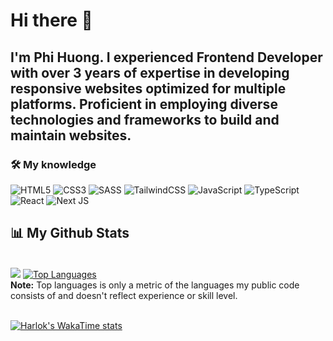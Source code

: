 # Hi there 👋

## I'm Phi Huong. I experienced Frontend Developer with over 3 years of expertise in developing responsive websites optimized for multiple platforms. Proficient in employing diverse technologies and frameworks to build and maintain websites.


### 🛠 My knowledge

![HTML5](https://img.shields.io/badge/html5-%23E34F26.svg?style=flat-square&logo=html5&logoColor=white)
![CSS3](https://img.shields.io/badge/css3-%231572B6.svg?style=flat-square&logo=css3&logoColor=white)
![SASS](https://img.shields.io/badge/SASS-hotpink.svg?style=flat-square&logo=SASS&logoColor=white)
![TailwindCSS](https://img.shields.io/badge/tailwindcss-%2338B2AC.svg?style=flat-square&logo=tailwind-css&logoColor=white)
![JavaScript](https://img.shields.io/badge/javascript-%23323330.svg?style=flat-square&logo=javascript&logoColor=%23F7DF1E)
![TypeScript](https://img.shields.io/badge/typescript-%23007ACC.svg?style=flat-square&logo=typescript&logoColor=white)
![React](https://img.shields.io/badge/react-%2320232a.svg?style=flat-square&logo=react&logoColor=%2361DAFB)
![Next JS](https://img.shields.io/badge/Nextjs-black?style=flat-square&logo=next.js&logoColor=white)

## 📊 My Github Stats

  <br/>
    <a href="https://github.com/phihuongctu"><img src="https://github-readme-stats.vercel.app/api?username=phihuongctu&show_icons=true&count_private=true&theme=react&hide_border=true&bg_color=0D1117" /></a>
  <a href="https://github.com/phihuongctu"><img alt="Top Languages" src="https://github-readme-stats.vercel.app/api/top-langs/?username=phihuongctu&langs_count=8&count_private=true&layout=compact&theme=react&hide_border=true&bg_color=0D1117" /></a>
  <br/>
  <b>Note:</b> Top languages is only a metric of the languages my public code consists of and doesn't reflect experience or skill level.

<br/>
<br/>

[![Harlok's WakaTime stats](https://github-readme-stats.vercel.app/api/wakatime?username=phihuongctu)](https://github.com/anuraghazra/github-readme-stats)
